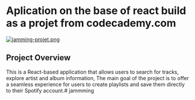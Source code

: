 # Aplication on the base of react build as a projet from codecademy.com


[![jamming-projet.png](https://i.postimg.cc/GpZ8TZZC/jamming-projet.png)](https://postimg.cc/0602LHkW)

## Project Overview
This is a React-based application that allows users to search for tracks, explore artist and album information, The main goal of the project is to offer a seamless experience for users to create playlists and save them directly to their Spotify account.# jammming
